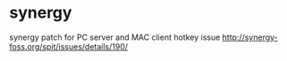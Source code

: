 synergy
=======

synergy patch for PC server and MAC client hotkey issue
http://synergy-foss.org/spit/issues/details/190/
